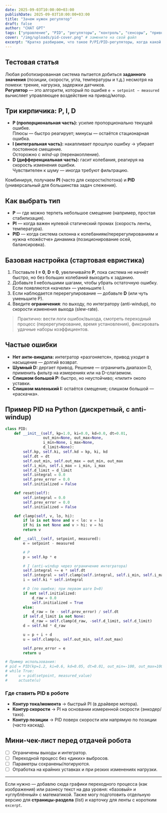 ```yaml
---
date: 2025-09-03T10:00:00+03:00
publishDate: 2025-09-03T10:00:00+03:00
title: "Зачем нужен регулятор"
draft: false
author: "CHAT GPT"
tags: ["управление", "PID", "регуляторы", "контроль", "сенсоры", "приводы"]
cover: "/img/uploads/pid-cover.png" # замените на свой файл
excerpt: "Кратко разбираем, что такое P/PI/PID-регуляторы, когда какой выбирать, как настроить и какие ошибки чаще всего встречаются."
---
```


## Тестовая статья
Любая роботизированная система пытается добиться **заданного значения** (позиции, скорости, угла, температуры и т.д.) несмотря на помехи: трение, нагрузка, задержки датчиков.  
**Регулятор** — это алгоритм, который по ошибке `e = setpoint − measured` вычисляет управляющее воздействие на привод/мотор.

## Три кирпичика: P, I, D

- **P (пропорциональная часть):** усилие пропорционально текущей ошибке.  
  Плюсы — быстро реагирует; минусы — остаётся стационарная ошибка.
- **I (интегральная часть):** накапливает прошлую ошибку → убирает постоянное смещение.  
  Осторожно с *wind-up* (перенакопление).
- **D (дифференциальная часть):** гасит колебания, реагируя на скорость изменения ошибки.  
  Чувствителен к шуму — иногда требуют фильтрацию.

Комбинируя, получаем **PI** (часто для скорости/потока) и **PID** (универсальный для большинства задач слежения).

## Как выбрать тип

- **P** — где можно терпеть небольшое смещение (например, простая стабилизация).
- **PI** — когда важен нулевой статический промах (скорость ленты, температура).
- **PID** — когда система склонна к колебаниям/перерегулированиям и нужна «пожёстче» динамика (позиционирование осей, балансировка).

## Базовая настройка (стартовая евристика)

1. Поставьте **I = 0**, **D = 0**, увеличивайте **P**, пока система не начнёт быстро, но без больших колебаний выходить к заданию.  
2. Добавьте **I** небольшими шагами, чтобы убрать остаточную ошибку. Если появляются «качели» — уменьшите I.  
3. Если наблюдается перерегулирование — добавьте **D** (или чуть уменьшите P).  
4. Введите **ограничения**: по выходу, по интегратору (anti-windup), по скорости изменения выхода (slew-rate).

> Практично: вести логи ошибок/выхода, смотреть переходный процесс (перерегулирование, время установления), фиксировать удачные наборы коэффициентов.

## Частые ошибки

- **Нет анти-виндапа:** интегратор «разгоняется», привод уходит в насыщение — долгий возврат.  
- **Шумный D:** дергает привод. Решение — ограничить диапазон D, применить фильтр на измерениях или на D-слагаемом.
- **Слишком большой P:** быстро, но неустойчиво; «пилит» около уставки.
- **Слишком маленький I:** остаётся смещение; слишком большой — «раскачка».

## Пример PID на Python (дискретный, с anti-windup)

```python
class PID:
    def __init__(self, kp=1.0, ki=0.0, kd=0.0, dt=0.01,
                 out_min=None, out_max=None,
                 i_min=None, i_max=None,
                 d_limit=None):
        self.kp, self.ki, self.kd = kp, ki, kd
        self.dt = dt
        self.out_min, self.out_max = out_min, out_max
        self.i_min, self.i_max = i_min, i_max
        self.d_limit = d_limit
        self.integral = 0.0
        self.prev_error = 0.0
        self.initialized = False

    def reset(self):
        self.integral = 0.0
        self.prev_error = 0.0
        self.initialized = False

    def clamp(self, v, lo, hi):
        if lo is not None and v < lo: v = lo
        if hi is not None and v > hi: v = hi
        return v

    def __call__(self, setpoint, measured):
        e = setpoint - measured

        # P
        p = self.kp * e

        # I (anti-windup через ограничение интегратора)
        self.integral += e * self.dt
        self.integral = self.clamp(self.integral, self.i_min, self.i_max)
        i = self.ki * self.integral

        # D (по ошибке; при первом шаге D=0)
        if not self.initialized:
            d_raw = 0.0
            self.initialized = True
        else:
            d_raw = (e - self.prev_error) / self.dt
        if self.d_limit is not None:
            d_raw = self.clamp(d_raw, -self.d_limit, self.d_limit)
        d = self.kd * d_raw

        u = p + i + d
        u = self.clamp(u, self.out_min, self.out_max)

        self.prev_error = e
        return u

# Пример использования:
# pid = PID(kp=1.2, ki=0.6, kd=0.05, dt=0.01, out_min=-100, out_max=100, i_min=-10, i_max=10, d_limit=200)
# while True:
#     u = pid(setpoint, measured_value)
#     actuate(u)
````

### Где ставить PID в роботе

* **Контур тока/момента** → быстрый PI (в драйвере мотора).
* **Контур скорости** → PI на основании измеренной скорости (энкодер/тахо).
* **Контур позиции** → PID поверх скорости или напрямую по позиции (часто каскад).

## Мини-чек-лист перед отдачей робота

* [ ] Ограничены выходы и интегратор.
* [ ] Переходной процесс без «диких» выбросов.
* [ ] Параметры сохранены/логируются.
* [ ] Отработка на крайних уставках и при резких изменениях нагрузки.

---

Если нужно — добавлю сюда графики переходного процесса (как изображения) или разнесу текст на два уровня: «базовый» и «углублённый» с математикой. Также могу подготовить отдельную версию для **страницы-раздела** (list) и карточку для ленты с коротким `excerpt`.

